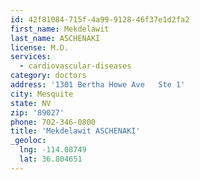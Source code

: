 ```yaml
---
id: 42f81084-715f-4a99-9128-46f37e1d2fa2
first_name: Mekdelawit
last_name: ASCHENAKI
license: M.D.
services:
  - cardiovascular-diseases
category: doctors
address: '1301 Bertha Howe Ave   Ste 1'
city: Mesquite
state: NV
zip: '89027'
phone: 702-346-0800
title: 'Mekdelawit ASCHENAKI'
_geoloc:
  lng: -114.08749
  lat: 36.804651
---
```

